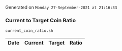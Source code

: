 Generated on `Monday 27-September-2021 at 21:16:33`

### Current to Target Coin Ratio
`current_coin_ratio.sh`

Date|Current|Target|Ratio
---|---|---|---
